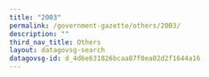 ```yaml
---
title: "2003"
permalink: /government-gazette/others/2003/
description: ""
third_nav_title: Others
layout: datagovsg-search
datagovsg-id: d_4d6e631826bcaa87f0ea02d2f1644a16
---
```

